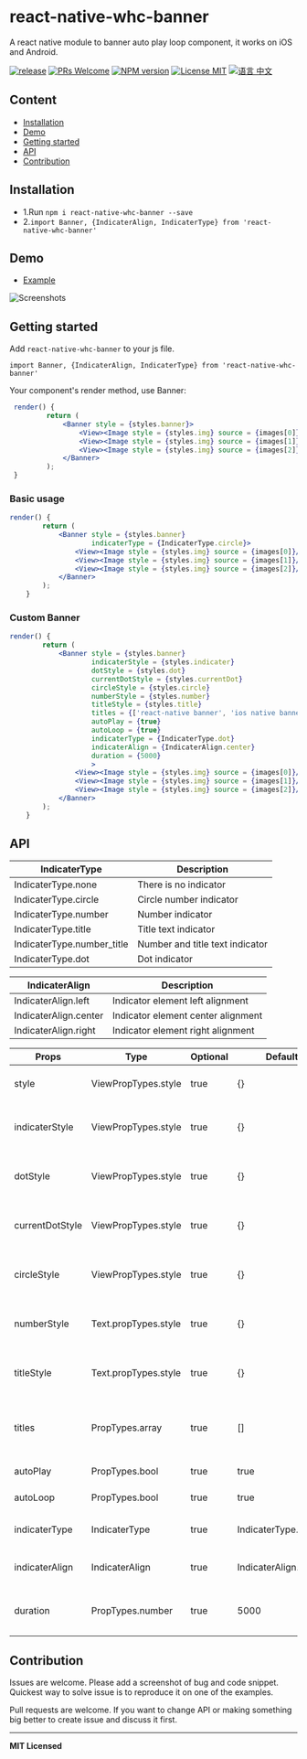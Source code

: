 # react-native-whc-banner
A react native module to banner auto play loop component, it works on iOS and Android.

[ ![release](https://img.shields.io/github/release/netyouli/react-native-whc-banner.svg?maxAge=2592000?style=flat-square)](https://github.com/netyouli/react-native-whc-banner/releases)
[ ![PRs Welcome](https://img.shields.io/badge/PRs-Welcome-brightgreen.svg)](https://github.com/netyouli/react-native-whc-banner/pulls)
[ ![NPM version](http://img.shields.io/npm/v/react-native-whc-banner.svg?style=flat)](https://www.npmjs.com/package/react-native-whc-banner)
[![License MIT](http://img.shields.io/badge/license-MIT-orange.svg?style=flat)](https://raw.githubusercontent.com/crazycodeboy/react-native-whc-loading/master/LICENSE)
[ ![语言 中文](https://img.shields.io/badge/语言-中文-yellow.svg)](https://github.com/netyouli/react-native-whc-banner/blob/master/README.zh.md)



## Content

- [Installation](#installation)
- [Demo](#demo)
- [Getting started](#getting-started)
- [API](#api)
- [Contribution](#contribution)

## Installation

* 1.Run `npm i react-native-whc-banner --save`
* 2.`import Banner, {IndicaterAlign, IndicaterType} from 'react-native-whc-banner'`

## Demo  
* [Example](https://github.com/netyouli/react-native-whc-banner/tree/master/example)

![Screenshots](https://raw.githubusercontent.com/netyouli/react-native-whc-banner/master/example/screenshots/react-native-whc-banner.gif)

## Getting started  

Add `react-native-whc-banner` to your js file.

`import Banner, {IndicaterAlign, IndicaterType} from 'react-native-whc-banner'`

Your component's render method, use Banner:

```jsx
 render() {
         return (
             <Banner style = {styles.banner}>
                 <View><Image style = {styles.img} source = {images[0]}/></View>
                 <View><Image style = {styles.img} source = {images[1]}/></View>
                 <View><Image style = {styles.img} source = {images[2]}/></View>
             </Banner>
         );
 }

```

### Basic usage

```jsx
render() {
        return (
            <Banner style = {styles.banner}
                    indicaterType = {IndicaterType.circle}>
                <View><Image style = {styles.img} source = {images[0]}/></View>
                <View><Image style = {styles.img} source = {images[1]}/></View>
                <View><Image style = {styles.img} source = {images[2]}/></View>
            </Banner>
        );
    }
```

### Custom Banner

```jsx
render() {
        return (
            <Banner style = {styles.banner}
                    indicaterStyle = {styles.indicater}
                    dotStyle = {styles.dot}
                    currentDotStyle = {styles.currentDot}
                    circleStyle = {styles.circle}
                    numberStyle = {styles.number}
                    titleStyle = {styles.title}
                    titles = {['react-native banner', 'ios native banner', 'android native banner']}
                    autoPlay = {true}
                    autoLoop = {true}
                    indicaterType = {IndicaterType.dot}
                    indicaterAlign = {IndicaterAlign.center}
                    duration = {5000}
                    >
                <View><Image style = {styles.img} source = {images[0]}/></View>
                <View><Image style = {styles.img} source = {images[1]}/></View>
                <View><Image style = {styles.img} source = {images[2]}/></View>
            </Banner>
        );
    }
```


## API

IndicaterType   | Description
-----------------  | -----------
IndicaterType.none   | There is no indicator
IndicaterType.circle   | Circle number indicator
IndicaterType.number   | Number indicator
IndicaterType.title   | Title text indicator
IndicaterType.number_title   | Number and title text indicator
IndicaterType.dot   | Dot indicator

IndicaterAlign   | Description
-----------------  | -----------
IndicaterAlign.left   | Indicator element left alignment
IndicaterAlign.center   | Indicator element center alignment
IndicaterAlign.right   | Indicator element right alignment


Props              | Type     | Optional | Default     | Description
----------------- | -------- | -------- | ----------- | -----------
style |  ViewPropTypes.style |true | {}  | Custom banner style
indicaterStyle  | ViewPropTypes.style  | true | {} |   Custom banner indicater style
dotStyle  | ViewPropTypes.style  | true | {} |   Custom indicater for dot style
currentDotStyle  | ViewPropTypes.style  | true | {}  |   Custom indicater current dot style
circleStyle  | ViewPropTypes.style  | true | {}  |   Custom indicater for circle style
numberStyle  | Text.propTypes.style  | true | {} |   Custom indicater for number style
titleStyle  | Text.propTypes.style  | true | {}  |   Custom indicater for title style
titles  | PropTypes.array  | true | []  |   When indicater for title type show title
autoPlay  | PropTypes.bool  | true | true  |  Is auto play for banner
autoLoop  | PropTypes.bool  | true | true  |  Is auto loop for banner
indicaterType  | IndicaterType  | true | IndicaterType.dot  |  Custom indicater type
indicaterAlign  | IndicaterAlign  | true | IndicaterAlign.center  |  Custom indicater align type
duration  | PropTypes.number  | true | 5000  |  Custom banner auto play duration


## Contribution

Issues are welcome. Please add a screenshot of bug and code snippet. Quickest way to solve issue is to reproduce it on one of the examples.

Pull requests are welcome. If you want to change API or making something big better to create issue and discuss it first.

---

**MIT Licensed**
